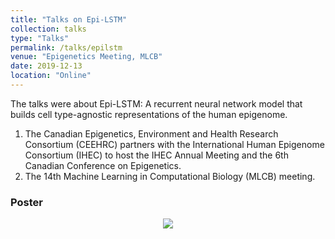 ```yaml
---
title: "Talks on Epi-LSTM"
collection: talks
type: "Talks"
permalink: /talks/epilstm
venue: "Epigenetics Meeting, MLCB"
date: 2019-12-13
location: "Online"
---
```


The talks were about Epi-LSTM: A recurrent neural network model that builds cell type-agnostic representations of the human epigenome. 

1. The Canadian Epigenetics, Environment and Health Research Consortium (CEEHRC) partners with the International Human Epigenome Consortium (IHEC) to host the IHEC Annual Meeting and the 6th Canadian Conference on Epigenetics. 
2. The 14th Machine Learning in Computational Biology (MLCB) meeting. 


### Poster 
<p align="center">
<img align="center" src="https://github.com/kevinbdsouza/kevinbdsouza.github.io/tree/master/files/poster_epilstm.png?raw=true">
</p>

